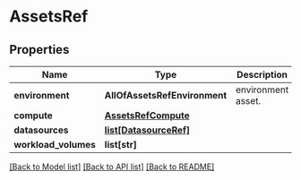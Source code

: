 # AssetsRef

## Properties
Name | Type | Description | Notes
------------ | ------------- | ------------- | -------------
**environment** | **AllOfAssetsRefEnvironment** | environment asset. | 
**compute** | [**AssetsRefCompute**](AssetsRefCompute.md) |  | [optional] 
**datasources** | [**list[DatasourceRef]**](DatasourceRef.md) |  | [optional] 
**workload_volumes** | **list[str]** |  | [optional] 

[[Back to Model list]](../README.md#documentation-for-models) [[Back to API list]](../README.md#documentation-for-api-endpoints) [[Back to README]](../README.md)

